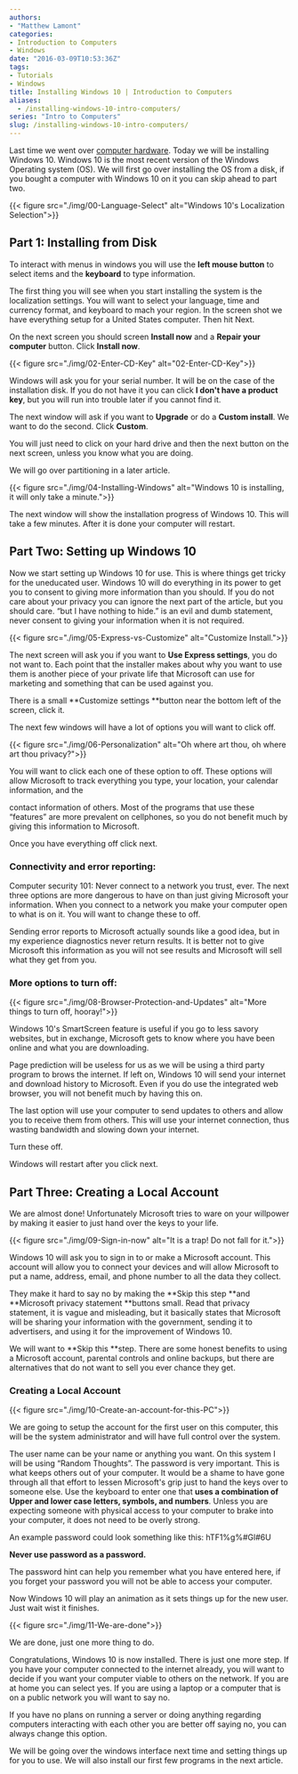 ```yaml
---
authors: 
- "Matthew Lamont"
categories:
- Introduction to Computers
- Windows
date: "2016-03-09T10:53:36Z"
tags:
- Tutorials
- Windows
title: Installing Windows 10 | Introduction to Computers
aliases:
  - /installing-windows-10-intro-computers/
series: "Intro to Computers"
slug: /installing-windows-10-intro-computers/
---
```


Last time we went over [computer hardware](https://www.blog.mattlamont.com/computer-hardware-introduction-computers). Today we will be installing Windows 10. Windows 10 is the most recent version of the Windows Operating system (OS). We will first go over installing the OS from a disk, if you bought a computer with Windows 10 on it you can skip ahead to part two.

{{< figure src="./img/00-Language-Select" alt="Windows 10's Localization Selection">}}

## Part 1: Installing from Disk

To interact with menus in windows you will use the **left mouse button** to select items and the **keyboard** to type information.

The first thing you will see when you start installing the system is the localization settings. You will want to select your language, time and currency format, and keyboard to mach your region. In the screen shot we have everything setup for a United States computer. Then hit Next.

On the next screen you should screen **Install now** and a **Repair your computer** button. Click **Install now**.

{{< figure src="./img/02-Enter-CD-Key" alt="02-Enter-CD-Key">}}


Windows will ask you for your serial number. It will be on the case of the installation disk. If you do not have it you can click **I don't have a product key**, but you will run into trouble later if you cannot find it.

The next window will ask if you want to **Upgrade** or do a **Custom install**. We want to do the second. Click **Custom**.

You will just need to click on your hard drive and then the next button on the next screen, unless you know what you are doing.

We will go over partitioning in a later article.

{{< figure src="./img/04-Installing-Windows" alt="Windows 10 is installing, it will only take a minute.">}}

The next window will show the installation progress of Windows 10. This will take a few minutes. After it is done your computer will restart.

## Part Two: Setting up Windows 10

Now we start setting up Windows 10 for use. This is where things get tricky for the uneducated user. Windows 10 will do everything in its power to get you to consent to giving more information than you should. If you do not care about your privacy you can ignore the next part of the article, but you should care. “but I have nothing to hide.” is an evil and dumb statement, never consent to giving your information when it is not required.

{{< figure src="./img/05-Express-vs-Customize" alt="Customize Install.">}}

The next screen will ask you if you want to **Use Express settings**, you do not want to. Each point that the installer makes about why you want to use them is another piece of your private life that Microsoft can use for marketing and something that can be used against you.

There is a small **Customize settings **button near the bottom left of the screen, click it.

The next few windows will have a lot of options you will want to click off.

{{< figure src="./img/06-Personalization" alt="Oh where art thou, oh where art thou privacy?">}}

You will want to click each one of these option to off. These options will allow Microsoft to track everything you type, your location, your calendar information, and the

contact information of others. Most of the programs that use these “features” are more prevalent on cellphones, so you do not benefit much by giving this information to Microsoft.

Once you have everything off click next.

### Connectivity and error reporting:

Computer security 101: Never connect to a network you trust, ever. The next three options are more dangerous to have on than just giving Microsoft your information. When you connect to a network you make your computer open to what is on it. You will want to change these to off.

Sending error reports to Microsoft actually sounds like a good idea, but in my experience diagnostics never return results. It is better not to give Microsoft this information as you will not see results and Microsoft will sell what they get from you.

### More options to turn off:

{{< figure src="./img/08-Browser-Protection-and-Updates" alt="More things to turn off, hooray!">}}

Windows 10's SmartScreen feature is useful if you go to less savory websites, but in exchange, Microsoft gets to know where you have been online and what you are downloading.

Page prediction will be useless for us as we will be using a third party program to brows the internet. If left on, Windows 10 will send your internet and download history to Microsoft. Even if you do use the integrated web browser, you will not benefit much by having this on.

The last option will use your computer to send updates to others and allow you to receive them from others. This will use your internet connection, thus wasting bandwidth and slowing down your internet.

Turn these off.

Windows will restart after you click next.

## Part Three: Creating a Local Account

We are almost done! Unfortunately Microsoft tries to ware on your willpower by making it easier to just hand over the keys to your life.

{{< figure src="./img/09-Sign-in-now" alt="It is a trap! Do not fall for it.">}}

Windows 10 will ask you to sign in to or make a Microsoft account. This account will allow you to connect your devices and will allow Microsoft to put a name, address, email, and phone number to all the data they collect.

They make it hard to say no by making the **Skip this step **and **Microsoft privacy statement **buttons small. Read that privacy statement, it is vague and misleading, but it basically states that Microsoft will be sharing your information with the government, sending it to advertisers, and using it for the improvement of Windows 10.

We will want to **Skip this **step. There are some honest benefits to using a Microsoft account, parental controls and online backups, but there are alternatives that do not want to sell you ever chance they get.

### Creating a Local Account

{{< figure src="./img/10-Create-an-account-for-this-PC">}}

We are going to setup the account for the first user on this computer, this will be the system administrator and will have full control over the system.

The user name can be your name or anything you want. On this system I will be using “Random Thoughts”. The password is very important. This is what keeps others out of your computer. It would be a shame to have gone through all that effort to lessen Microsoft's grip just to hand the keys over to someone else. Use the keyboard to enter one that **uses a combination of Upper and lower case letters, symbols, and numbers**. Unless you are expecting someone with physical access to your computer to brake into your computer, it does not need to be overly strong.

An example password could look something like this: hTF1%g%#Gl#6U

**Never use password as a password.**

The password hint can help you remember what you have entered here, if you forget your password you will not be able to access your computer.

Now Windows 10 will play an animation as it sets things up for the new user. Just wait wist it finishes.

{{< figure src="./img/11-We-are-done">}}

We are done, just one more thing to do.

Congratulations, Windows 10 is now installed. There is just one more step. If you have your computer connected to the internet already, you will want to decide if you want your computer viable to others on the network. If you are at home you can select yes. If you are using a laptop or a computer that is on a public network you will want to say no.

If you have no plans on running a server or doing anything regarding computers interacting with each other you are better off saying no, you can always change this option.

We will be going over the windows interface next time and setting things up for you to use. We will also install our first few programs in the next article.